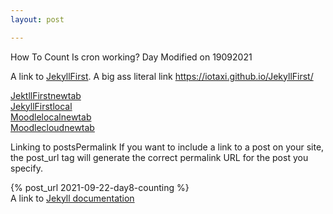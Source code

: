 ```yaml
---
layout: post

---
```


How To Count
Is cron working?
Day 
Modified on 19092021


A link to [JekyllFirst](https://iotaxi.github.io/JekyllFirst/). A big ass literal link <https://iotaxi.github.io/JekyllFirst/>

<a href="https://iotaxi.github.io/JekyllFirst/" target="_blank">JektllFirstnewtab</a>  
<a href="http://localhost:4000/JekyllFirst/" target="_blank">JekyllFirstlocal</a>  
<a href="http://localhost/" target="_blank">Moodlelocalnewtab</a>  
<a href="https://appliedmaths.moodlecloud.com/login/index.php" target="_blank">Moodlecloudnewtab</a>  


Linking to postsPermalink
If you want to include a link to a post on your site, the post_url tag will generate the correct permalink URL for the post you specify.

{% post_url 2021-09-22-day8-counting %}  
A link to [Jekyll documentation](https://jekyllrb.com/docs/liquid/tags/#linking-to-posts/)  

